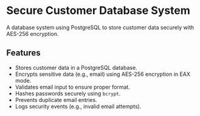 # Secure Customer Database System
A database system using PostgreSQL to store customer data securely with AES-256 encryption.

## Features
- Stores customer data in a PostgreSQL database.
- Encrypts sensitive data (e.g., email) using AES-256 encryption in EAX mode.
- Validates email input to ensure proper format.
- Hashes passwords securely using `bcrypt`.
- Prevents duplicate email entries.
- Logs security events (e.g., invalid email attempts).